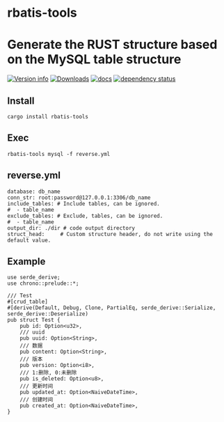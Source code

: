 # rbatis-tools

# Generate the RUST structure based on the MySQL table structure
[![Version info](https://img.shields.io/crates/v/rbatis-tools.svg)](https://crates.io/crates/capricorn)
[![Downloads](https://img.shields.io/crates/d/rbatis-tools.svg?style=flat-square)](https://crates.io/crates/capricorn)
[![docs](https://img.shields.io/badge/docs-latest-blue.svg?style=flat-square)](https://docs.rs/rbatis-tools)
[![dependency status](https://deps.rs/crate/rbatis-tools/0.1.6/status.svg)](https://deps.rs/crate/capricorn)

## Install
    cargo install rbatis-tools
## Exec
    rbatis-tools mysql -f reverse.yml
## reverse.yml
    database: db_name
    conn_str: root:password@127.0.0.1:3306/db_name
    include_tables: # Include tables, can be ignored.
    #  - table_name
    exclude_tables: # Exclude, tables, can be ignored.
    #  - table_name
    output_dir: ./dir # code output directory
    struct_head:     # Custom structure header, do not write using the default value.
## Example
    use serde_derive;
    use chrono::prelude::*;
    
    /// Test
    #[crud_table]
    #[derive(Default, Debug, Clone, PartialEq, serde_derive::Serialize, serde_derive::Deserialize)
    pub struct Test {
        pub id: Option<u32>,
        /// uuid
        pub uuid: Option<String>,
        /// 数据
        pub content: Option<String>,
        /// 版本
        pub version: Option<i8>,
        /// 1:删除, 0:未删除
        pub is_deleted: Option<u8>,
        /// 更新时间
        pub updated_at: Option<NaiveDateTime>,
        /// 创建时间
        pub created_at: Option<NaiveDateTime>,
    }